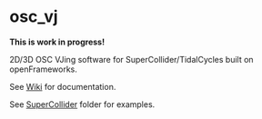# osc_vj

**This is work in progress!**

2D/3D OSC VJing software for SuperCollider/TidalCycles built on openFrameworks.

See [Wiki](https://github.com/kasparsj/osc_vj/wiki) for documentation.

See [SuperCollider](SuperCollider) folder for examples.

